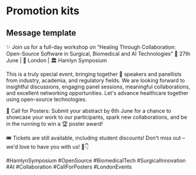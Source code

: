# Promotion kits

## Message template 

✨ Join us for a full-day workshop on “Healing Through Collaboration: Open-Source Software in Surgical, Biomedical and AI Technologies” 
 📅 27th June | 📍 London | 🏛️ Hamlyn Symposium 
 
This is a truly special event, bringing together 👥 speakers and panellists from industry, academia, and regulatory fields. We are looking forward to insightful discussions, engaging panel sessions, meaningful collaborations, and excellent networking opportunities. 
Let's advance healthcare together using open-source technologies.


📢 Call for Posters: 
Submit your abstract by 6th June for a chance to showcase your work to our participants, spark new collaborations, and be in the running to win a 🏆 poster award! 
 
🎟️ Tickets are still available, including student discounts! 
Don't miss out – we'd love to have you with us! 💬👇 

#HamlynSymposium #OpenSource #BiomedicalTech #SurgicalInnovation #AI #Collaboration #CallForPosters #LondonEvents 



